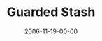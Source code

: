 ---
layout: message
category: message
series: "The Joneses"
title: "Guarded Stash"
date: 2006-11-19-00-00
message_id: 42
sc-permalink-url: "http://soundcloud.com/crdschurch/guarded-stash"
audio: "http://s3.amazonaws.com/crossroads-media/messages/audio/The_Joneses_03_Guarded_Stash_11-19-06_Tome.mp3"
audio-duration: "47:30"
tag: 
 - money
 - materialism
 - debt
 - material
 - wealth
 - generosity
 - community
 - authority
 - tome
explicit: false
---
